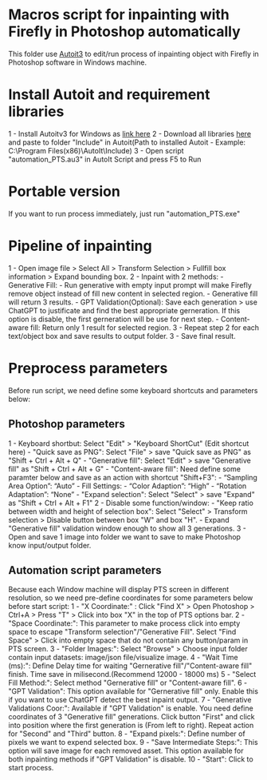# Macros script for inpainting with Firefly in Photoshop automatically
This folder use [Autoit3](https://www.autoitscript.com/site/autoit/downloads/) to edit/run process of inpainting object with Firefly in Photoshop software in Windows machine.

# Install Autoit and requirement libraries
1 - Install Autoitv3 for Windows as [link here](https://www.autoitscript.com/site/autoit/downloads/) 
2 - Download all libraries [here](https://drive.google.com/drive/folders/1PKF03KAf42Tvk7XgC0BV6nldmkUGvGHy) and paste to folder "Include" in Autoit(Path to installed Autoit - Example: C:\Program Files(x86)\AutoIt\Include)
3 - Open script "automation_PTS.au3" in AutoIt Script and press F5 to Run

# Portable version
If you want to run process immediately, just run "automation_PTS.exe"

# Pipeline of inpainting
1 - Open image file > Select All > Transform Selection > Fullfill box information > Expand bounding box.
2 - Inpaint with 2 methods:
    - Generative Fill:
        - Run generative with empty input prompt will make Firefly remove object instead of fill new content in selected region.
        - Generative fill will return 3 results.
        - GPT Validation(Optional): Save each generation > use ChatGPT to justificate and find the best appropriate gerneration. If this option is disable, the first gerneration will be use for next step.
    - Content-aware fill: Return only 1 result for selected region.
3 - Repeat step 2 for each text/object box and save results to output folder.
3 - Save final result.

# Preprocess parameters
Before run script, we need define some keyboard shortcuts and parameters below:
## Photoshop parameters
1 - Keyboard shortbut: Select "Edit" > "Keyboard ShortCut" (Edit shortcut here)
    - "Quick save as PNG": Select "File" > save "Quick save as PNG" as "Shift + Ctrl + Alt + Q"
    - "Generative fill":  Select "Edit" > save "Generative fill" as  "Shift + Ctrl + Alt + G"
    - "Content-aware fill": Need define some paramter below and save as an action with shortcut "Shift+F3":
        - “Sampling Area Option”: “Auto”
        - Fill Settings:
            - “Color Adaption”: “High”
            - “Rotation Adaptation”: “None”
    - "Expand selection": Select "Select" > save "Expand" as  "Shift + Ctrl + Alt + F1"
2 - Disable some function/window:
    - "Keep ratio between width and height of selection box": Select "Select" > Transform selection > Disable button between box "W" and box "H".
    - Expand "Generative fill" validation window enough to show all 3 generations.
3 - Open and save 1 image into folder we want to save to make Photoshop know input/output folder.

## Automation script parameters
Because each Window machine will display PTS screen in different resolution, so we need pre-define coordinates for some parameters below before start script:
1 - "X Coordinate:" : Click "Find X" > Open Photoshop > Ctrl+A > Press "T" > Click into box "X" in the top of PTS options bar.
2 - "Space Coordinate:": This parameter to make process click into empty space to escape "Transform selection"/"Generative Fill". Select "Find Space" > Click into empty space that do not contain any button/param in PTS screen.
3 - "Folder Images:": Select "Browse" > Choose input folder contain input datasets: image/json file/visualize image.
4 - "Wait Time (ms):": Define Delay time for waiting "Gernerative fill"/"Content-aware fill" finish. Time save in milisecond.(Recommend 12000 - 18000 ms)
5 - "Select Fill Method:": Select method "Gernerative fill" or "Content-aware fill".
6 - "GPT Validation": This option available for "Gernerative fill" only. Enable this if you want to use ChatGPT detect the best inpaint output.
7 - "Generative Validations Coor:": Available if "GPT Validation" is enable. You need define coordinates of 3  "Generative fill" generations. Click button "First" and click into position where the first generation is (From left to right). Repeat action for "Second" and "Third" button.
8 - "Expand pixels:": Define number of pixels we want to expend selected box.
9 - "Save Intermediate Steps:": This option will save image for each removed asset. This option available for both inpainting methods if "GPT Validation" is disable.
10 - "Start": Click to start process.